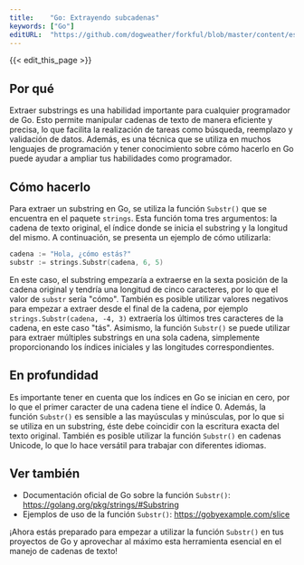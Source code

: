 ```yaml
---
title:    "Go: Extrayendo subcadenas"
keywords: ["Go"]
editURL:  "https://github.com/dogweather/forkful/blob/master/content/es/go/extracting-substrings.md"
---
```


{{< edit_this_page >}}

## Por qué

Extraer substrings es una habilidad importante para cualquier programador de Go. Esto permite manipular cadenas de texto de manera eficiente y precisa, lo que facilita la realización de tareas como búsqueda, reemplazo y validación de datos. Además, es una técnica que se utiliza en muchos lenguajes de programación y tener conocimiento sobre cómo hacerlo en Go puede ayudar a ampliar tus habilidades como programador.

## Cómo hacerlo

Para extraer un substring en Go, se utiliza la función `Substr()` que se encuentra en el paquete `strings`. Esta función toma tres argumentos: la cadena de texto original, el índice donde se inicia el substring y la longitud del mismo. A continuación, se presenta un ejemplo de cómo utilizarla:

```Go
cadena := "Hola, ¿cómo estás?"
substr := strings.Substr(cadena, 6, 5)
```

En este caso, el substring empezaría a extraerse en la sexta posición de la cadena original y tendría una longitud de cinco caracteres, por lo que el valor de `substr` sería "cómo". También es posible utilizar valores negativos para empezar a extraer desde el final de la cadena, por ejemplo `strings.Substr(cadena, -4, 3)` extraería los últimos tres caracteres de la cadena, en este caso "tás". Asimismo, la función `Substr()` se puede utilizar para extraer múltiples substrings en una sola cadena, simplemente proporcionando los índices iniciales y las longitudes correspondientes.

## En profundidad

Es importante tener en cuenta que los índices en Go se inician en cero, por lo que el primer caracter de una cadena tiene el índice 0. Además, la función `Substr()` es sensible a las mayúsculas y minúsculas, por lo que si se utiliza en un substring, éste debe coincidir con la escritura exacta del texto original. También es posible utilizar la función `Substr()` en cadenas Unicode, lo que lo hace versátil para trabajar con diferentes idiomas.

## Ver también

- Documentación oficial de Go sobre la función `Substr()`: https://golang.org/pkg/strings/#Substring
- Ejemplos de uso de la función `Substr()`: https://gobyexample.com/slice

¡Ahora estás preparado para empezar a utilizar la función `Substr()` en tus proyectos de Go y aprovechar al máximo esta herramienta esencial en el manejo de cadenas de texto!